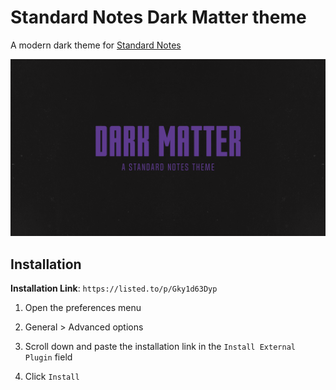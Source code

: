 # Standard Notes Dark Matter theme
A modern dark theme for [Standard Notes](https://standardnotes.com/)

![Preview](preview.png)

## Installation
**Installation Link**: `https://listed.to/p/Gky1d63Dyp`

1. Open the preferences menu

2. General > Advanced options

3. Scroll down and paste the installation link in the `Install External Plugin` field

4. Click `Install`
